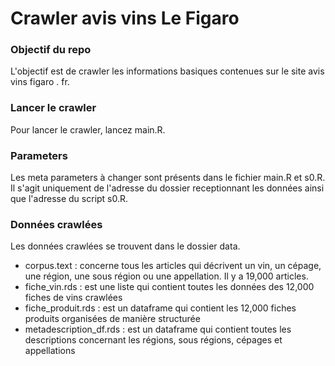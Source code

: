 # Crawler avis vins Le Figaro

### Objectif du repo
L'objectif est de crawler les informations basiques contenues sur le site avis vins figaro . fr. 

### Lancer le crawler
Pour lancer le crawler, lancez main.R.

### Parameters
Les meta parameters à changer sont présents dans le fichier main.R et s0.R. Il s'agit uniquement de l'adresse du dossier receptionnant les données ainsi que l'adresse du script s0.R.

### Données crawlées
Les données crawlées se trouvent dans le dossier data.
* corpus.text : concerne tous les articles qui décrivent un vin, un cépage, une région, une sous région ou une appellation. Il y a 19,000 articles.
* fiche_vin.rds : est une liste qui contient toutes les données des 12,000 fiches de vins crawlées
* fiche_produit.rds : est un dataframe qui contient les 12,000 fiches produits organisées de manière structurée
* metadescription_df.rds : est un dataframe qui contient toutes les descriptions concernant les régions, sous régions, cépages et appellations

